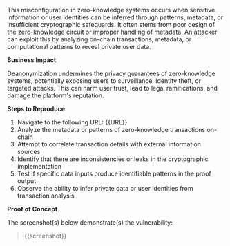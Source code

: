 This misconfiguration in zero-knowledge systems occurs when sensitive information or user identities can be inferred through patterns, metadata, or insufficient cryptographic safeguards. It often stems from poor design of the zero-knowledge circuit or improper handling of metadata. An attacker can exploit this by analyzing on-chain transactions, metadata, or computational patterns to reveal private user data.

**Business Impact**

Deanonymization undermines the privacy guarantees of zero-knowledge systems, potentially exposing users to surveillance, identity theft, or targeted attacks. This can harm user trust, lead to legal ramifications, and damage the platform's reputation.

**Steps to Reproduce**

1. Navigate to the following URL: {{URL}}
1. Analyze the metadata or patterns of zero-knowledge transactions on-chain
1. Attempt to correlate transaction details with external information sources
1. Identify that there are  inconsistencies or leaks in the cryptographic implementation
1. Test if specific data inputs produce identifiable patterns in the proof output  
1. Observe the ability to infer private data or user identities from transaction analysis

**Proof of Concept**

The screenshot(s) below demonstrate(s) the vulnerability:
>
> {{screenshot}}
